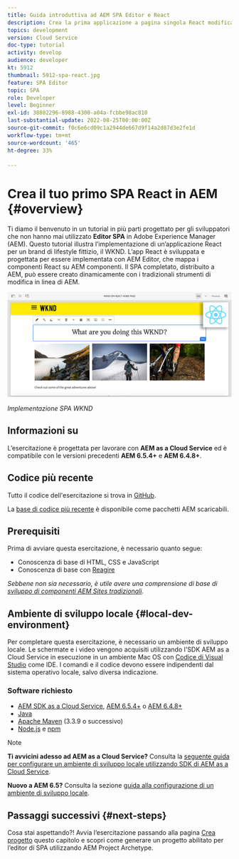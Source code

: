 ```yaml
---
title: Guida introduttiva ad AEM SPA Editor e React
description: Crea la prima applicazione a pagina singola React modificabile in Adobe Experience Manager (AEM) con l’applicazione a pagina singola WKND. Scopri come creare un’applicazione a pagina singola utilizzando la piattaforma JS di React con l’editor per applicazioni a pagina singola di AEM. Questo tutorial in più parti illustra l’implementazione di un’applicazione React per un brand lifestyle fittizio, WKND. Il tutorial descrive tutte le fasi di creazione dell’applicazione a pagina singola e l’integrazione con AEM.
topics: development
version: Cloud Service
doc-type: tutorial
activity: develop
audience: developer
kt: 5912
thumbnail: 5912-spa-react.jpg
feature: SPA Editor
topic: SPA
role: Developer
level: Beginner
exl-id: 38802296-8988-4300-a04a-fcbbe98ac810
last-substantial-update: 2022-08-25T00:00:00Z
source-git-commit: f0c6e6cd09c1a2944de667d9f14a2d87d3e2fe1d
workflow-type: tm+mt
source-wordcount: '465'
ht-degree: 33%

---
```


# Crea il tuo primo SPA React in AEM {#overview}

Ti diamo il benvenuto in un tutorial in più parti progettato per gli sviluppatori che non hanno mai utilizzato **Editor SPA** in Adobe Experience Manager (AEM). Questo tutorial illustra l’implementazione di un’applicazione React per un brand di lifestyle fittizio, il WKND. L’app React è sviluppata e progettata per essere implementata con AEM Editor, che mappa i componenti React su AEM componenti. Il SPA completato, distribuito a AEM, può essere creato dinamicamente con i tradizionali strumenti di modifica in linea di AEM.

![SPA finale implementato](assets/wknd-spa-implementation.png)

*Implementazione SPA WKND*

## Informazioni su

L’esercitazione è progettata per lavorare con **AEM as a Cloud Service** ed è compatibile con le versioni precedenti **AEM 6.5.4+** e **AEM 6.4.8+**.

## Codice più recente

Tutto il codice dell&#39;esercitazione si trova in [GitHub](https://github.com/adobe/aem-guides-wknd-spa).

La [base di codice più recente](https://github.com/adobe/aem-guides-wknd-spa/releases) è disponibile come pacchetti AEM scaricabili.

## Prerequisiti

Prima di avviare questa esercitazione, è necessario quanto segue:

* Conoscenza di base di HTML, CSS e JavaScript
* Conoscenza di base con [Reagire](https://reactjs.org/tutorial/tutorial.html)

*Sebbene non sia necessario, è utile avere una comprensione di base di [sviluppo di componenti AEM Sites tradizionali](https://experienceleague.adobe.com/docs/experience-manager-learn/getting-started-wknd-tutorial-develop/overview.html?lang=it).*

## Ambiente di sviluppo locale {#local-dev-environment}

Per completare questa esercitazione, è necessario un ambiente di sviluppo locale. Le schermate e i video vengono acquisiti utilizzando l&#39;SDK AEM as a Cloud Service in esecuzione in un ambiente Mac OS con [Codice di Visual Studio](https://code.visualstudio.com/) come IDE. I comandi e il codice devono essere indipendenti dal sistema operativo locale, salvo diversa indicazione.

### Software richiesto

* [AEM SDK as a Cloud Service](https://experienceleague.adobe.com/docs/experience-manager-learn/cloud-service/local-development-environment-set-up/aem-runtime.html), [AEM 6.5.4+](https://experienceleague.adobe.com/docs/experience-manager-release-information/aem-release-updates/aem-releases-updates.html?lang=en#aem-65) o [AEM 6.4.8+](https://experienceleague.adobe.com/docs/experience-manager-release-information/aem-release-updates/aem-releases-updates.html?lang=en#aem-64)
* [Java](https://downloads.experiencecloud.adobe.com/content/software-distribution/en/general.html)
* [Apache Maven](https://maven.apache.org/) (3.3.9 o successivo)
* [Node.js](https://nodejs.org/it/) e [npm](https://www.npmjs.com/)

>[!NOTE]
>
> **Ti avvicini adesso ad AEM as a Cloud Service?** Consulta la [seguente guida per configurare un ambiente di sviluppo locale utilizzando SDK di AEM as a Cloud Service](https://experienceleague.adobe.com/docs/experience-manager-learn/cloud-service/local-development-environment-set-up/overview.html?lang=it).
>
> **Nuovo a AEM 6.5?** Consulta la sezione [guida alla configurazione di un ambiente di sviluppo locale](https://experienceleague.adobe.com/docs/experience-manager-learn/foundation/development/set-up-a-local-aem-development-environment.html?lang=it).

## Passaggi successivi {#next-steps}

Cosa stai aspettando?! Avvia l’esercitazione passando alla pagina [Crea progetto](create-project.md) questo capitolo e scopri come generare un progetto abilitato per l’editor di SPA utilizzando AEM Project Archetype.
